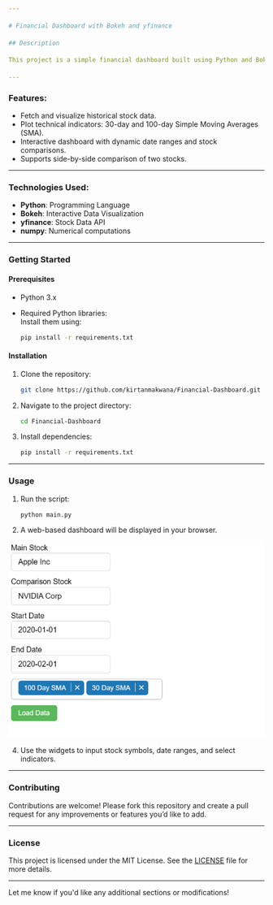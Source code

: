 ```yaml
---

# Financial Dashboard with Bokeh and yfinance

## Description

This project is a simple financial dashboard built using Python and Bokeh for visualizing stock market data. It allows users to compare two stocks over a specified date range and visualize technical indicators such as Simple Moving Averages (SMA). The dashboard supports dynamic interaction with widgets for selecting stock symbols, date ranges, and indicators.

---
```


### Features:
- Fetch and visualize historical stock data.
- Plot technical indicators: 30-day and 100-day Simple Moving Averages (SMA).
- Interactive dashboard with dynamic date ranges and stock comparisons.
- Supports side-by-side comparison of two stocks.

---

### Technologies Used:
- **Python**: Programming Language
- **Bokeh**: Interactive Data Visualization
- **yfinance**: Stock Data API
- **numpy**: Numerical computations

---

### Getting Started

#### Prerequisites
- Python 3.x
- Required Python libraries:  
  Install them using:

  ```bash
  pip install -r requirements.txt
  ```

#### Installation
1. Clone the repository:

   ```bash
   git clone https://github.com/kirtanmakwana/Financial-Dashboard.git
   ```

2. Navigate to the project directory:

   ```bash
   cd Financial-Dashboard
   ```

3. Install dependencies:

   ```bash
   pip install -r requirements.txt
   ```

---

### Usage

1. Run the script:

   ```bash
   python main.py
   ```

2. A web-based dashboard will be displayed in your browser.
   
![Model Training](image.PNG)

4. Use the widgets to input stock symbols, date ranges, and select indicators.

---

### Contributing

Contributions are welcome! Please fork this repository and create a pull request for any improvements or features you’d like to add.

---

### License

This project is licensed under the MIT License. See the [LICENSE](LICENSE) file for more details.

---

Let me know if you'd like any additional sections or modifications!
